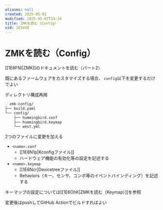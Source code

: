 ```yaml
---
aliases: null
created: 2025-05-02
modified: 2025-05-07T19:34
title: ZMKを読む（Config）
uid: 1E5eU8
---
```


# ZMKを読む（Config）

[[1E8FNl|ZMK]]のドキュメントを読む（パート2）

既にあるファームウェアをカスタマイズする場合、
`config`以下を変更するだけでよい

ディレクトリ構成再掲

```zsh title="tree"
. zmk-config/
├── build.yaml
└── config/
    ├── hummingbird.conf
    ├── hummingbird.keymap
    └── west.yml
```

2つのファイルに変更を加える

- `<name>.conf`
    - [[1E6N1p|Kconfigファイル]]
    - ハードウェア機能の有効化等の設定を記述する
- `<name>.keymap`
    - [[1E6Ncr|Devicetreeファイル]]
    - Behaviors（キー、センサ、コンボ等のイベントバインディング）を記述する

キーマップの設定については[[1E6OhK|ZMKを読む（Keymap）]]を参照

変更後はpushしてGitHub Actionでビルドすればよい